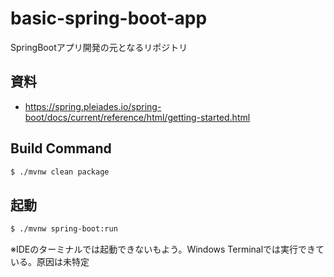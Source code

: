 # basic-spring-boot-app
SpringBootアプリ開発の元となるリポジトリ

## 資料
- https://spring.pleiades.io/spring-boot/docs/current/reference/html/getting-started.html

## Build Command
```bash
$ ./mvnw clean package
```

## 起動
```bash
$ ./mvnw spring-boot:run
```
※IDEのターミナルでは起動できないもよう。Windows Terminalでは実行できている。原因は未特定
